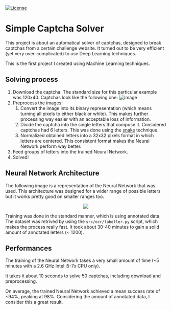 [![License](http://img.shields.io/:license-mit-blue.svg?style=flat-square)](http://badges.mit-license.org)

# Simple Captcha Solver

This project is about an automatical solver of captchas, designed to break captchas from a certain challenge website. It turned out to be very efficient (yet very over-complicated) to use Deep Learning techniques.

This is the first project I created using Machine Learning techniques.

## Solving process

1. Download the captcha. The standard size for this particular example was 120x40. Captchas look like the following one:
![image](https://user-images.githubusercontent.com/41871589/207936920-de24c509-b61f-485c-b733-03a2732272d2.png)
2. Preprocess the images:
    1. Convert the image into its binary representation (which means turning all pixels to either black or white). This makes further processing way easier with an acceptable loss of information.
    2. Divide the captcha into the single letters that compose it. Considered captchas had 6 letters. This was done using the [snake](https://www.acsac.org/2007/papers/70.pdf) technique. 
    3. Normalized obtained letters into a 32x32 pixels format in which letters are centered. This consistent format makes the Neural Network perform way better.
3. Feed groups of letters into the trained Neural Network.
4. Solved!

## Neural Network Architecture

The following image is a representation of the Neural Network that was used. 
This architecture was designed for a wider range of possible letters but it works pretty good on smaller ranges too.

<p align="center">
  <img src="model.png"/>
</p>

Training was done in the standard manner, which is using annotated data. The dataset was retrived by using the `src/ocr/labeller.py` script, which makes the process really fast. It took about 30-40 minutes to gain a solid amount of annotated letters (~ 1200).

## Performances

The training of the Neural Network takes a very small amount of time (~5 minutes with a 2.6 GHz Intel i5-7x CPU only).

It takes it about 10 seconds to solve 50 captchas, including download and preprocessing.

On average, the trained Neural Network achieved a mean success rate of ~94%, peaking at 98%. Considering the amount of annotated data, I consider this a great result.
